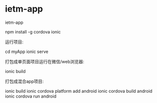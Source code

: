 # ietm-app
ietm-app

npm install -g cordova ionic

运行项目:

cd myApp
ionic serve

打包成单页面项目运行在微信/web浏览器:

ionic build

打包成混合app项目:

ionic build
ionic cordova platform add android
ionic cordova build android
ionic cordova run android